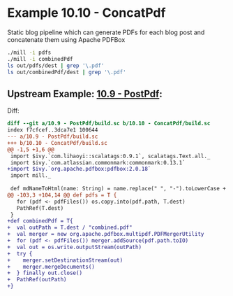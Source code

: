 # Example 10.10 - ConcatPdf
Static blog pipeline which can generate PDFs for each blog post and concatenate
them using Apache PDFBox

```bash
./mill -i pdfs
./mill -i combinedPdf
ls out/pdfs/dest | grep '\.pdf'
ls out/combinedPdf/dest | grep '\.pdf'
```


## Upstream Example: [10.9 - PostPdf](https://github.com/handsonscala/handsonscala/tree/v1/examples/10.9%20-%20PostPdf):
Diff:
```diff
diff --git a/10.9 - PostPdf/build.sc b/10.10 - ConcatPdf/build.sc
index f7cfcef..3dca7e1 100644
--- a/10.9 - PostPdf/build.sc	
+++ b/10.10 - ConcatPdf/build.sc	
@@ -1,5 +1,6 @@
 import $ivy.`com.lihaoyi::scalatags:0.9.1`, scalatags.Text.all._
 import $ivy.`com.atlassian.commonmark:commonmark:0.13.1`
+import $ivy.`org.apache.pdfbox:pdfbox:2.0.18`
 import mill._
 
 def mdNameToHtml(name: String) = name.replace(" ", "-").toLowerCase + ".html"
@@ -103,3 +104,14 @@ def pdfs = T {
   for (pdf <- pdfFiles()) os.copy.into(pdf.path, T.dest)
   PathRef(T.dest)
 }
+def combinedPdf = T{
+  val outPath = T.dest / "combined.pdf"
+  val merger = new org.apache.pdfbox.multipdf.PDFMergerUtility
+  for (pdf <- pdfFiles()) merger.addSource(pdf.path.toIO)
+  val out = os.write.outputStream(outPath)
+  try {
+    merger.setDestinationStream(out)
+    merger.mergeDocuments()
+  } finally out.close()
+  PathRef(outPath)
+}
```
